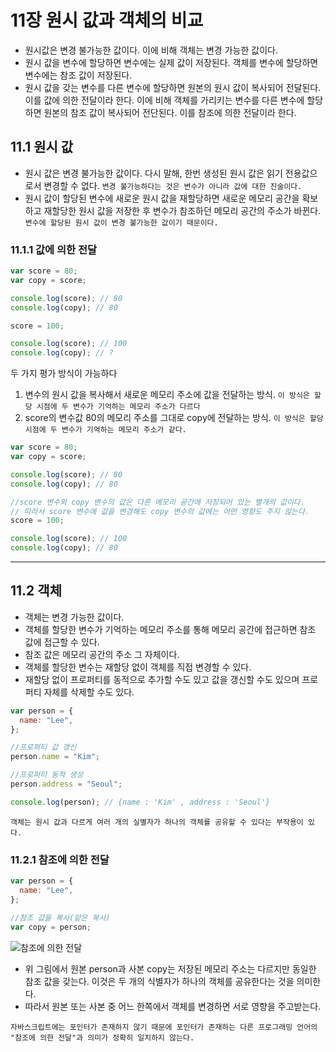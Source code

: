 # 11장 원시 값과 객체의 비교

- 원시값은 변경 불가능한 값이다. 이에 비해 객체는 변경 가능한 값이다.
- 원시 값을 변수에 할당하면 변수에는 실제 값이 저장된다. 객체를 변수에 할당하면 변수에는 참조 값이 저장된다.
- 원시 값을 갖는 변수를 다른 변수에 할당하면 원본의 원시 값이 복사되어 전달된다. 이를 값에 의한 전달이라 한다. 이에 비해 객체를 가리키는 변수를 다른 변수에 할당하면 원본의 참조 값이 복사되어 전단된다. 이를 참조에 의한 전달이라 한다.

## 11.1 원시 값

- 원시 값은 변경 불가능한 값이다. 다시 말해, 한번 생성된 원시 값은 읽기 전용값으로서 변경할 수 없다.
  `변경 불가능하다는 것은 변수가 아니라 값에 대한 진술이다.`
- 원시 값이 할당된 변수에 새로운 원시 값을 재할당하면 새로운 메모리 공간을 확보하고 재할당한 원시 값을 저장한 후 변수가 참조하던 메모리 공간의 주소가 바뀐다.`변수에 할당된 원시 값이 변경 불가능한 값이기 때문이다.`

### 11.1.1 값에 의한 전달

```javascript
var score = 80;
var copy = score;

console.log(score); // 80
console.log(copy); // 80

score = 100;

console.log(score); // 100
console.log(copy); // ?
```

두 가지 평가 방식이 가능하다

1. 변수의 원시 값을 복사해서 새로운 메모리 주소에 값을 전달하는 방식. `이 방식은 할당 시점에 두 변수가 기억하는 메모리 주소가 다르다`
2. score의 변수값 80의 메모리 주소를 그대로 copy에 전달하는 방식. `이 방식은 할당 시점에 두 변수가 기억하는 메모리 주소가 같다.`

```javascript
var score = 80;
var copy = score;

console.log(score); // 80
console.log(copy); // 80

//score 변수와 copy 변수의 값은 다른 메모리 공간에 저장되어 있는 별개의 값이다.
// 따라서 score 변수에 값을 변경해도 copy 변수의 값에는 어떤 영향도 주지 않는다.
score = 100;

console.log(score); // 100
console.log(copy); // 80
```

---

## 11.2 객체

- 객체는 변경 가능한 값이다.
- 객체를 할당한 변수가 기억하는 메모리 주소를 통해 메모리 공간에 접근하면 참조 값에 접근할 수 있다.
- 참조 값은 메모리 공간의 주소 그 자체이다.
- 객체를 할당한 변수는 재할당 없이 객체를 직접 변경할 수 있다.
- 재할당 없이 프로퍼티를 동적으로 추가할 수도 있고 값을 갱신할 수도 있으며 프로퍼티 자체를 삭제할 수도 있다.

```javascript
var person = {
  name: "Lee",
};

//프로퍼티 값 갱신
person.name = "Kim";

//프로퍼티 동적 생성
person.address = "Seoul";

console.log(person); // {name : 'Kim' , address : 'Seoul'}
```

`객체는 원시 값과 다르게 여러 개의 실별자가 하나의 객체를 공유할 수 있다는 부작용이 있다.`

### 11.2.1 참조에 의한 전달

```javascript
var person = {
  name: "Lee",
};

//참조 값을 복사(얕은 복사)
var copy = person;
```

![참조에 의한 전달](https://github.com/HongTaeHoon/JavaScript-Deep-Dive/assets/122140479/ec09f8f6-a671-44d6-9b69-f6e3eeb00a34)

- 위 그림에서 원본 person과 사본 copy는 저장된 메모리 주소는 다르지만 동일한 참조 값을 갖는다. 이것은 두 개의 식별자가 하나의 객체를 공유한다는 것을 의미한다.
- 따라서 원본 또는 사본 중 어느 한쪽에서 객체를 변경하면 서로 영향을 주고받는다.

`자바스크립트에는 포인터가 존재하지 않기 때문에 포인터가 존재하는 다른 프로그래밍 언어의 "참조에 의한 전달"과 의미가 정확히 일치하지 않는다.`
